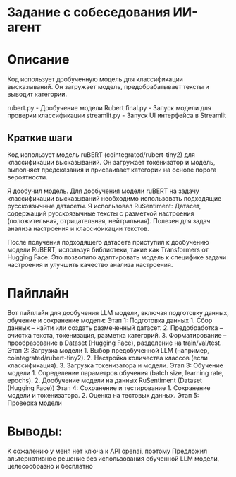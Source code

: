 # Задание с собеседования ИИ-агент

# Описание

Код использует дообученную модель для классификации высказываний. Он загружает модель, предобрабатывает тексты и выводит категории.

rubert.py - Дообучение модели Rubert
final.py - Запуск модели для проверки классификации
streamlit.py - Запуск UI интерфейса в Streamlit

## Краткие шаги

Код использует модель ruBERT (cointegrated/rubert-tiny2) для классификации высказываний. Он загружает токенизатор и модель, выполняет предсказания и присваивает категории на основе порога вероятности. 

Я дообучил модель. Для дообучения модели ruBERT на задачу классификации высказываний необходимо использовать подходящие русскоязычные датасеты.
Я использовал RuSentiment: Датасет, содержащий русскоязычные тексты с разметкой настроения (положительная, отрицательная, нейтральная). Полезен для задач анализа настроения и классификации текстов.

После получения подходящего датасета приступил к дообучению модели RuBERT, используя библиотеки, такие как Transformers от Hugging Face. Это позволило адаптировать модель к специфике задачи настроения и улучшить качество анализа настроения.

# Пайплайн

Вот пайплайн для дообучения LLM модели, включая подготовку данных, обучение и сохранение модели:
Этап 1: Подготовка данных
    1. Сбор данных – найти или создать размеченный датасет. 
    2. Предобработка – очистка текста, токенизация, разметка категорий. 
    3. Форматирование – преобразование в Dataset (Hugging Face), разделение на train/val/test. 
Этап 2: Загрузка модели
    1. Выбор предобученной LLM (например, cointegrated/rubert-tiny2). 
    2. Настройка количества классов (если классификация). 
    3. Загрузка токенизатора и модели. 
Этап 3: Обучение модели
    1. Определение параметров обучения (batch size, learning rate, epochs). 
    2. Дообучение модели на данных RuSentiment (Dataset (Hugging Face))
Этап 4: Сохранение и тестирование
    1. Сохранение модели и токенизатора. 
    2. Оценка на тестовых данных.
Этап 5: Проверка модели

# Выводы:
К сожалению у меня нет ключа к API openai, поэтому Предложил альтернативное решение без использования обученной LLM модели,  целесообразно и бесплатно